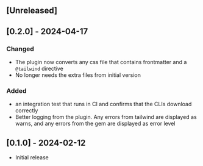 ## [Unreleased]

## [0.2.0] - 2024-04-17

### Changed
- The plugin now converts any css file that contains frontmatter and a `@tailwind` directive
- No longer needs the extra files from initial version

### Added
- an integration test that runs in CI and confirms that the CLIs download correctly
- Better logging from the plugin. Any errors from tailwind are displayed as warns, and any errors from the gem are displayed as error level

## [0.1.0] - 2024-02-12

- Initial release
